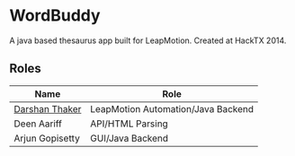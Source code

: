 WordBuddy
=========

A java based thesaurus app built for LeapMotion. Created at HackTX 2014.

## Roles

| Name        | Role           | 
| ------------- | ------------- | 
| [Darshan Thaker](https://github.com/darshanthaker) | LeapMotion Automation/Java Backend | 
| Deen Aariff   | API/HTML Parsing |   
| Arjun Gopisetty | GUI/Java Backend |    
